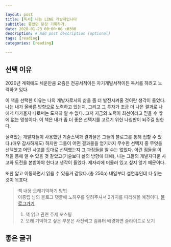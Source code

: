 ```yaml
---

layout: post
title: [독서] 나는 LINE 개발자입니다
subtitle: 좋았던 문장 기록하기.
date: 2020-01-23 00:00:00 +0300
description: # Add post description (optional)
tags: [reading]
categories: [reading]

---
```


## 선택 이유

2020년 계획에도 세운만큼 요즘은 전공서적이든 자기개발서적이든 독서를 하려고 노력하고 있다.  

이 책을 선택한 이유는 나의 개발자로서의 삶을 좀 더 발전시켜줄 것이란 생각이 들었다. 나는 내가 올바른 방향으로 노력하고 있는지, 그리고 그 투자가 조금 더 나은 결과로 나에게 다가올지 나로써는 도저히 알 수 없다. 그저 지금의 노력이 최선이라고 믿을 수 밖에 없는 멍청이다. 이 책은 내가 좀 더 좋은 선택지를 고르기 위한 나침반이 되주길 원한다.  

 실력있는 개발자들이 사용했던 기술스택과 결과물은 그들의 블로그를 통해 접할 수 있다.(매우 감사하게도) 하지만 그들이 어떤 결과물을 얻기까지 무수한 선택지 중 무엇을 선택했고 어떤 사고를 토대로 선택했는지 그 과정들을 알 수는 없었다. 이런 점들을 이 책을 통해 알 수 있을 것 같았고(기술보다 삶의 방향에 대해), 나는 그들의 개발자다운 사고와 도전을 본받아야 한다고 생각이 들었다. 제자리에 머물러 있고 싶지 않기 때문이다.  

또한 얇고 이동하면서 읽을 수 있을거 같았다.(총 250p) 내일부터 설연휴인데 다 읽는 것이 목표다.

> 책 내용 오래기억하기 방법  
> 이종립 님의 블로그 댓글에 노하우를 알려주셔서 2가지를 따라해볼 예정이다. [블로그가기](https://johngrib.github.io/wiki/review-2019/#%EC%B1%85%EC%9D%84-%EC%97%B4%EC%8B%AC%ED%9E%88-%EC%9D%BD%EA%B3%A0-%EA%B3%B5%EB%B6%80%ED%95%98%EB%8B%A4)  
> 1. 책 읽고 관련 주제 포스팅  
> 2. 오래 기억하고 싶은 부분은 사진찍고 컴퓨터 배경화면 슬라이드로 보기

## 좋은 글귀